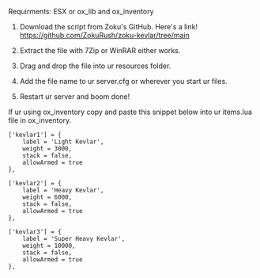 Requirments: ESX or ox_lib and ox_inventory

1. Download the script from Zoku's GitHub. Here's a link! https://github.com/ZokuRush/zoku-kevlar/tree/main

2. Extract the file with 7Zip or WinRAR either works.

3. Drag and drop the file into ur resources folder.

4. Add the file name to ur server.cfg or wherever you start ur files.

5. Restart ur server and boom done!

If ur using ox_inventory copy and paste this snippet below into ur items.lua file in ox_inventory.

	['kevlar1'] = {
		label = 'Light Kevlar',
		weight = 3000,
		stack = false,
		allowArmed = true
	},

	['kevlar2'] = {
		label = 'Heavy Kevlar',
		weight = 6000,
		stack = false,
		allowArmed = true
	},

	['kevlar3'] = {
		label = 'Super Heavy Kevlar',
		weight = 10000,
		stack = false,
		allowArmed = true
	},
